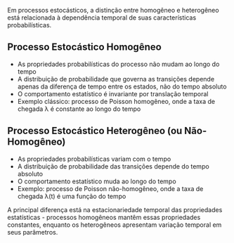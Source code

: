 
Em processos estocásticos, a distinção entre homogêneo e heterogêneo está relacionada à dependência temporal de suas características probabilísticas.

## Processo Estocástico Homogêneo

- As propriedades probabilísticas do processo não mudam ao longo do tempo
- A distribuição de probabilidade que governa as transições depende apenas da diferença de tempo entre os estados, não do tempo absoluto
- O comportamento estatístico é invariante por translação temporal
- Exemplo clássico: processo de Poisson homogêneo, onde a taxa de chegada λ é constante ao longo do tempo

## Processo Estocástico Heterogêneo (ou Não-Homogêneo)

- As propriedades probabilísticas variam com o tempo
- A distribuição de probabilidade das transições depende do tempo absoluto
- O comportamento estatístico muda ao longo do tempo
- Exemplo: processo de Poisson não-homogêneo, onde a taxa de chegada λ(t) é uma função do tempo

A principal diferença está na estacionariedade temporal das propriedades estatísticas - processos homogêneos mantêm essas propriedades constantes, enquanto os heterogêneos apresentam variação temporal em seus parâmetros.
